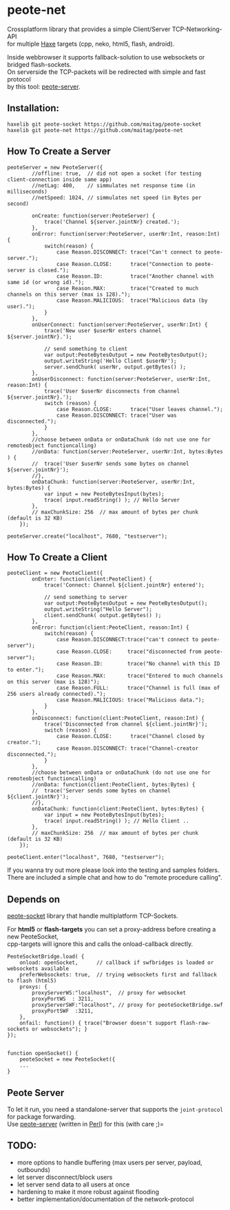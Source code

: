# peote-net
Crossplatform library that provides a simple Client/Server TCP-Networking-API  
for multiple [Haxe](http://haxe.org) targets (cpp, neko, html5, flash, android).  

Inside webbrowser it supports fallback-solution to use websockets or bridged flash-sockets.  
On serverside the TCP-packets will be redirected with simple and fast protocol  
by this tool: [peote-server](https://github.com/maitag/peote-server).  


## Installation:
```
haxelib git peote-socket https://github.com/maitag/peote-socket
haxelib git peote-net https://github.com/maitag/peote-net
```

## How To Create a Server
```
peoteServer = new PeoteServer({
		//offline: true,  // did not open a socket (for testing client-connection inside same app)
		//netLag: 400,    // simmulates net response time (in milliseconds)
		//netSpeed: 1024, // simmulates net speed (in Bytes per second)
		
		onCreate: function(server:PeoteServer) {
			trace('Channel ${server.jointNr} created.');
		},
		onError: function(server:PeoteServer, userNr:Int, reason:Int) {
			switch(reason) {
				case Reason.DISCONNECT: trace("Can't connect to peote-server.");
				case Reason.CLOSE:      trace("Connection to peote-server is closed.");
				case Reason.ID:         trace("Another channel with same id (or wrong id).");
				case Reason.MAX:        trace("Created to much channels on this server (max is 128).");
				case Reason.MALICIOUS:  trace("Malicious data (by user).");
			}
		},
		onUserConnect: function(server:PeoteServer, userNr:Int) {
			trace('New user $userNr enters channel ${server.jointNr}.');
			
			// send something to client
			var output:PeoteBytesOutput = new PeoteBytesOutput();
			output.writeString('Hello Client $userNr');
			server.sendChunk( userNr, output.getBytes() );
		},
		onUserDisconnect: function(server:PeoteServer, userNr:Int, reason:Int) {
			trace('User $userNr disconnects from channel ${server.jointNr}.');
			switch (reason) {
				case Reason.CLOSE:      trace("User leaves channel.");
				case Reason.DISCONNECT: trace("User was disconnected.");
			}
		},
		//choose between onData or onDataChunk (do not use one for remoteobject functioncalling)
		//onData: function(server:PeoteServer, userNr:Int, bytes:Bytes ) {
		//	trace('User $userNr sends some bytes on channel ${server.jointNr}');
		//},
		onDataChunk: function(server:PeoteServer, userNr:Int, bytes:Bytes) {
			var input = new PeoteBytesInput(bytes);
			trace( input.readString() ); // Hello Server
		},
		// maxChunkSize: 256  // max amount of bytes per chunk (default is 32 KB)
	});
	
peoteServer.create("localhost", 7680, "testserver");
```

## How To Create a Client
```
peoteClient = new PeoteClient({
		onEnter: function(client:PeoteClient) {
			trace('Connect: Channel ${client.jointNr} entered');
			
			// send something to server
			var output:PeoteBytesOutput = new PeoteBytesOutput();
			output.writeString("Hello Server");
			client.sendChunk( output.getBytes() );
		},
		onError: function(client:PeoteClient, reason:Int) {
			switch(reason) {
				case Reason.DISCONNECT:trace("can't connect to peote-server");
				case Reason.CLOSE:     trace("disconnected from peote-server");
				case Reason.ID:        trace("No channel with this ID to enter.");
				case Reason.MAX:       trace("Entered to much channels on this server (max is 128)");
				case Reason.FULL:      trace("Channel is full (max of 256 users already connected).");
				case Reason.MALICIOUS: trace("Malicious data.");
			}
		},
		onDisconnect: function(client:PeoteClient, reason:Int) {
			trace('Disconnected from channel ${client.jointNr}');
			switch (reason) {
				case Reason.CLOSE:      trace("Channel closed by creator.");
				case Reason.DISCONNECT: trace("Channel-creator disconnected.");
			}
		},
		//choose between onData or onDataChunk (do not use one for remoteobject functioncalling)
		//onData: function(client:PeoteClient, bytes:Bytes) {
		//	trace('Server sends some bytes on channel ${client.jointNr}');
		//},
		onDataChunk: function(client:PeoteClient, bytes:Bytes) {
			var input = new PeoteBytesInput(bytes);
			trace( input.readString() ); // Hello Client ..
		},
		// maxChunkSize: 256  // max amount of bytes per chunk (default is 32 KB)
	});

peoteClient.enter("localhost", 7680, "testserver");
```
If you wanna try out more please look into the testing and samples folders.  
There are included a simple chat and how to do "remote procedure calling".  


## Depends on
[peote-socket](https://github.com/maitag/peote-socket) library that handle multiplatform TCP-Sockets.  
  
For __html5__ or __flash-targets__ you can set a proxy-address before creating a new PeoteSocket,  
cpp-targets will ignore this and calls the onload-callback directly.  
```
PeoteSocketBridge.load( {
	onload: openSocket,      // callback if swfbridges is loaded or websockets available
	preferWebsockets: true,  // trying websockets first and fallback to flash (html5)
	proxys: {
		proxyServerWS:"localhost",  // proxy for websocket
		proxyPortWS  : 3211,
		proxyServerSWF:"localhost", // proxy for peoteSocketBridge.swf
		proxyPortSWF  :3211,
	},
	onfail: function() { trace("Browser doesn't support flash-raw-sockets or websockets"); }
});


function openSocket() { 
	peoteSocket = new PeoteSocket({
	...
}

```


## Peote Server
To let it run, you need a standalone-server that supports the `joint-protocol` for package forwarding.  
Use [peote-server](https://github.com/maitag/peote-server) (written in [Perl](https://www.perl.org/)) for this (with care ;)=  


## TODO:
- more options to handle buffering (max users per server, payload, outbounds)
- let server disconnect/block users
- let server send data to all users at once
- hardening to make it more robust against flooding
- better implementation/documentation of the network-protocol
